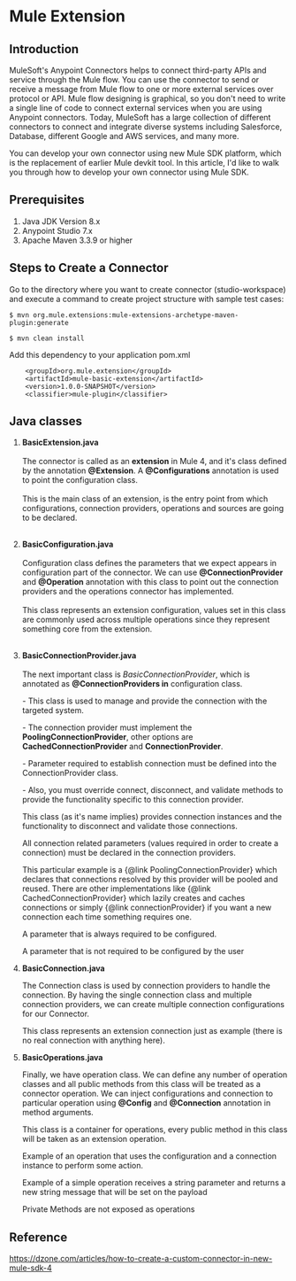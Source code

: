 # Mule Extension

## Introduction

MuleSoft's Anypoint Connectors helps to connect third-party APIs and service through the Mule flow. You can use the connector to send or receive a message from Mule flow to one or more external services over protocol or API. Mule flow designing is graphical, so you don't need to write a single line of code to connect external services when you are using Anypoint connectors. Today, MuleSoft has a large collection of different connectors to connect and integrate diverse systems including Salesforce, Database, different Google and AWS services, and many more.

You can develop your own connector using new Mule SDK platform, which is the replacement of earlier Mule devkit tool. In this article, I'd like to walk you through how to develop your own connector using Mule SDK.

## Prerequisites

1.  Java JDK Version 8.x
2.  Anypoint Studio 7.x
3.  Apache Maven 3.3.9 or higher

## Steps to Create a Connector

Go to the directory where you want to create connector (studio-workspace) and execute a command to create project structure with sample test cases:

`$ mvn org.mule.extensions:mule-extensions-archetype-maven-plugin:generate`

`$ mvn clean install`

Add this dependency to your application pom.xml

    	<groupId>org.mule.extension</groupId>
    	<artifactId>mule-basic-extension</artifactId>
    	<version>1.0.0-SNAPSHOT</version>
    	<classifier>mule-plugin</classifier>

## Java classes

1.  **BasicExtension.java**
    <br><br>
    The connector is called as an **extension** in Mule 4, and it's class defined by the annotation **@Extension**.
    A **@Configurations** annotation is used to point the configuration class.
    <br><br>
    This is the main class of an extension, is the entry point from which configurations, connection providers, operations and sources are going to be declared.
    <br><br>

2.  **BasicConfiguration.java**
    <br><br>
    Configuration class defines the parameters that we expect appears in configuration part of the connector.
    We can use **@ConnectionProvider** and **@Operation** annotation with this class to point out the connection providers and the operations connector has implemented.
    <br><br>
    This class represents an extension configuration, values set in this class are commonly used across multiple operations since they represent something core from the extension.
    <br><br>

3.  **BasicConnectionProvider.java**
    <br><br>
    The next important class is _BasicConnectionProvider_, which is annotated as **@ConnectionProviders in** configuration class.

    <p> - This class is used to manage and provide the connection with the targeted system. </p>
    <p> - The connection provider must implement the <b>PoolingConnectionProvider</b>, other options are <b>CachedConnectionProvider</b> and <b>ConnectionProvider</b>. </p>
    <p> - Parameter required to establish connection must be defined into the ConnectionProvider class. </p>
    <p> - Also, you must override connect, disconnect, and validate methods to provide the functionality specific to this connection provider.</p>

    <p> This class (as it's name implies) provides connection instances and the functionality to disconnect and validate those connections. </p>
    <p> All connection related parameters (values required in order to create a connection) must be declared in the connection providers. </p>
    <p> This particular example is a {@link PoolingConnectionProvider} which declares that connections resolved by this provider will be pooled and reused.
    	There are other implementations like {@link CachedConnectionProvider} which lazily creates and caches connections or simply {@link connectionProvider} if you want a new connection each time something requires one. </p>
    <p> A parameter that is always required to be configured. </p>
    <p> A parameter that is not required to be configured by the user </p>

4.  **BasicConnection.java**

    <p>	The Connection class is used by connection providers to handle the connection.
    	By having the single connection class and multiple connection providers, we can create multiple connection configurations for our Connector. </p>

    <p> This class represents an extension connection just as example (there is no real connection with anything here). </p>

5.  **BasicOperations.java**
    <p> Finally, we have operation class.
    	We can define any number of operation classes and all public methods from this class will be treated as a connector operation.
    	We can inject configurations and connection to particular operation using <b>@Config</b> and <b>@Connection</b> annotation in method arguments. </p>
    <p>	This class is a container for operations, every public method in this class will be taken as an extension operation. </p>
    <p>	Example of an operation that uses the configuration and a connection instance to perform some action. </p>
    <p>	Example of a simple operation receives a string parameter and returns a new string message that will be set on the payload </p>
    <p>	Private Methods are not exposed as operations </p>

## Reference

<https://dzone.com/articles/how-to-create-a-custom-connector-in-new-mule-sdk-4>
